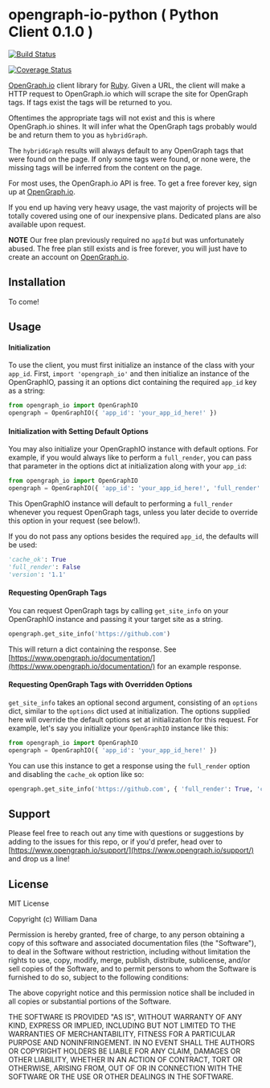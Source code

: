 # opengraph-io-python ( Python Client 0.1.0 )

[![Build Status](https://travis-ci.org/wbdana/opengraph-io-python.svg?branch=master)](https://travis-ci.org/wbdana/opengraph-io-python)

[![Coverage Status](https://coveralls.io/repos/github/wbdana/opengraph-io-python/badge.svg?branch=master)](https://coveralls.io/github/wbdana/opengraph-io-python?branch=master)

[OpenGraph.io](https://www.opengraph.io/) client library for [Ruby](https://www.ruby-lang.org/en/). Given a URL, the client will make a HTTP request to OpenGraph.io which will scrape the site for OpenGraph tags. If tags exist the tags will be returned to you.

Oftentimes the appropriate tags will not exist and this is where OpenGraph.io shines. It will infer what the OpenGraph tags probably would be and return them to you as ```hybridGraph```.

The ```hybridGraph``` results will always default to any OpenGraph tags that were found on the page. If only some tags were found, or none were, the missing tags will be inferred from the content on the page.

For most uses, the OpenGraph.io API is free. To get a free forever key, sign up at [OpenGraph.io](https://www.opengraph.io/).

If you end up having very heavy usage, the vast majority of projects will be totally covered using one of our inexpensive plans. Dedicated plans are also available upon request.

**NOTE** Our free plan previously required no `appId` but was unfortunately abused. The free plan still exists and is free forever, you will just have to create an account on [OpenGraph.io](https://www.opengraph.io/).

## Installation
To come!

## Usage

#### Initialization

To use the client, you must first initialize an instance of the class with your ```app_id```. First, ```import 'opengraph_io'``` and then initialize an instance of the OpenGraphIO, passing it an options dict containing the required ```app_id``` key as a string:

```py
from opengraph_io import OpenGraphIO
opengraph = OpenGraphIO({ 'app_id': 'your_app_id_here!' })
```
#### Initialization with Setting Default Options

You may also initialize your OpenGraphIO instance with default options. For example, if you would always like to perform a ```full_render```, you can pass that parameter in the options dict at initialization along with your ```app_id```:

```py
from opengraph_io import OpenGraphIO
opengraph = OpenGraphIO({ 'app_id': 'your_app_id_here!', 'full_render': True })
```

This OpenGraphIO instance will default to performing a ```full_render``` whenever you request OpenGraph tags, unless you later decide to override this option in your request (see below!).

If you do not pass any options besides the required ```app_id```, the defaults will be used:

```py
'cache_ok': True
'full_render': False
'version': '1.1'
```

#### Requesting OpenGraph Tags

You can request OpenGraph tags by calling ```get_site_info``` on your OpenGraphIO instance and passing it your target site as a string.

```py
opengraph.get_site_info('https://github.com')
```

This will return a dict containing the response. See [https://www.opengraph.io/documentation/](https://www.opengraph.io/documentation/) for an example response.

#### Requesting OpenGraph Tags with Overridden Options

```get_site_info``` takes an optional second argument, consisting of an ```options``` dict, similar to the ```options``` dict used at initialization. The options supplied here will override the default options set at initialization for this request. For example, let's say you initialize your ```OpenGraphIO``` instance like this:

```py
from opengraph_io import OpenGraphIO
opengraph = OpenGraphIO({ 'app_id': 'your_app_id_here!' })
```

You can use this instance to get a response using the ```full_render``` option and disabling the ```cache_ok``` option like so:

```py
opengraph.get_site_info('https://github.com', { 'full_render': True, 'cache_ok': False })
```

## Support

Please feel free to reach out any time with questions or suggestions by adding to the issues for this repo, or if you'd prefer, head over to [https://www.opengraph.io/support/](https://www.opengraph.io/support/) and drop us a line!

## License

MIT License

Copyright (c) William Dana

Permission is hereby granted, free of charge, to any person obtaining a copy
of this software and associated documentation files (the "Software"), to deal
in the Software without restriction, including without limitation the rights
to use, copy, modify, merge, publish, distribute, sublicense, and/or sell
copies of the Software, and to permit persons to whom the Software is
furnished to do so, subject to the following conditions:

The above copyright notice and this permission notice shall be included in all
copies or substantial portions of the Software.

THE SOFTWARE IS PROVIDED "AS IS", WITHOUT WARRANTY OF ANY KIND, EXPRESS OR
IMPLIED, INCLUDING BUT NOT LIMITED TO THE WARRANTIES OF MERCHANTABILITY,
FITNESS FOR A PARTICULAR PURPOSE AND NONINFRINGEMENT. IN NO EVENT SHALL THE
AUTHORS OR COPYRIGHT HOLDERS BE LIABLE FOR ANY CLAIM, DAMAGES OR OTHER
LIABILITY, WHETHER IN AN ACTION OF CONTRACT, TORT OR OTHERWISE, ARISING FROM,
OUT OF OR IN CONNECTION WITH THE SOFTWARE OR THE USE OR OTHER DEALINGS IN THE
SOFTWARE.
